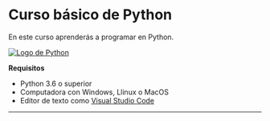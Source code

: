 # Curso básico de Python

En este curso aprenderás a programar en Python.

[![Logo de Python]([imagenes\logo-python.png](https://github.com/josejesusguzman/curso-basico-python/blob/main/imagenes/logo-python.png))](https://github.com/josejesusguzman/curso-basico-python/blob/main/imagenes/logo-python.png)

**Requisitos**
- Python 3.6 o superior
- Computadora con Windows, Llinux o MacOS
- Editor de texto como [Visual Studio Code](https://code.visualstudio.com/)

-------------------------------------------------------


